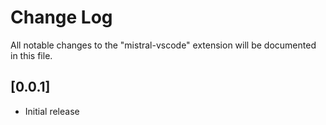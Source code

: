 # Change Log

All notable changes to the "mistral-vscode" extension will be documented in this file.

## [0.0.1]

- Initial release
